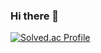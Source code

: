 ### Hi there 👋
[![Solved.ac Profile](http://mazassumnida.wtf/api/v2/generate_badge?boj=gun1120)](https://solved.ac/gun1120/)

<!--
**rjsdn1120/rjsdn1120** is a ✨ _special_ ✨ repository because its `README.md` (this file) appears on your GitHub profile.

Here are some ideas to get you started:

- 🔭 I’m currently working on ...
- 🌱 I’m currently learning ...
- 👯 I’m looking to collaborate on ...
- 🤔 I’m looking for help with ...
- 💬 Ask me about ...
- 📫 How to reach me: ...
- 😄 Pronouns: ...
- ⚡ Fun fact: ...
-->
